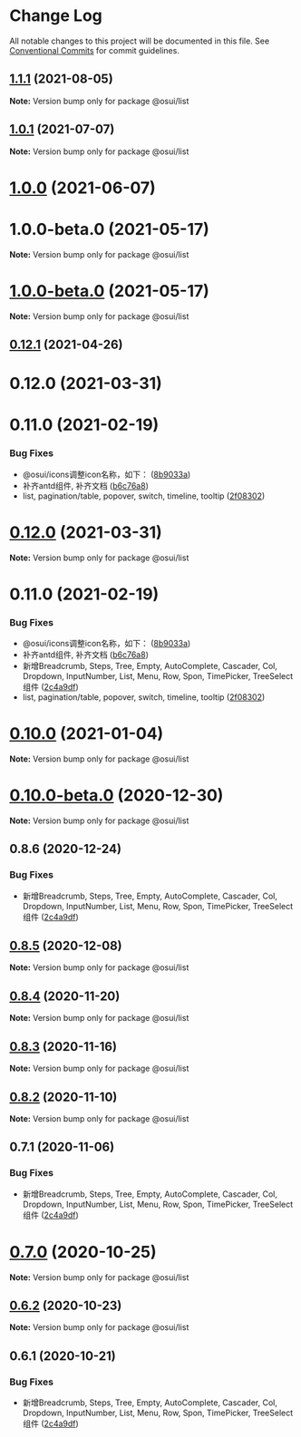 # Change Log

All notable changes to this project will be documented in this file.
See [Conventional Commits](https://conventionalcommits.org) for commit guidelines.

## [1.1.1](https://gitee.com/gitee-fe/osui/tree/master/compare/v1.0.0-beta.1...v1.1.1) (2021-08-05)

**Note:** Version bump only for package @osui/list





## [1.0.1](https://gitee.com/gitee-fe/osui/tree/master/compare/@osui/list@1.0.0...@osui/list@1.0.1) (2021-07-07)

**Note:** Version bump only for package @osui/list





# [1.0.0](https://gitee.com/gitee-fe/osui/tree/master/compare/@osui/list@0.12.1...@osui/list@1.0.0) (2021-06-07)



# 1.0.0-beta.0 (2021-05-17)

**Note:** Version bump only for package @osui/list





# [1.0.0-beta.0](https://gitee.com/gitee-fe/osui/tree/master/compare/v0.12.1...v1.0.0-beta.0) (2021-05-17)

**Note:** Version bump only for package @osui/list





## [0.12.1](https://gitee.com/gitee-fe/osui/tree/master/compare/@osui/list@0.10.0...@osui/list@0.12.1) (2021-04-26)



# 0.12.0 (2021-03-31)



# 0.11.0 (2021-02-19)


### Bug Fixes

* @osui/icons调整icon名称，如下： ([8b9033a](https://gitee.com/gitee-fe/osui/tree/master/commits/8b9033af14f14ebae853692523739ca22c64123a))
* 补齐antd组件, 补齐文档 ([b6c76a8](https://gitee.com/gitee-fe/osui/tree/master/commits/b6c76a864b121479e151a97e926546f3370d0aed))
* list, pagination/table, popover, switch, timeline, tooltip ([2f08302](https://gitee.com/gitee-fe/osui/tree/master/commits/2f08302a6e008c3039175a9ef283181ac3e62d31))





# [0.12.0](https://gitee.com/gitee-fe/osui/tree/master/compare/v0.11.0...v0.12.0) (2021-03-31)

**Note:** Version bump only for package @osui/list





# 0.11.0 (2021-02-19)


### Bug Fixes

* @osui/icons调整icon名称，如下： ([8b9033a](https://gitee.com/gitee-fe/osui/tree/master/commits/8b9033af14f14ebae853692523739ca22c64123a))
* 补齐antd组件, 补齐文档 ([b6c76a8](https://gitee.com/gitee-fe/osui/tree/master/commits/b6c76a864b121479e151a97e926546f3370d0aed))
* 新增Breadcrumb, Steps, Tree, Empty, AutoComplete, Cascader, Col, Dropdown, InputNumber, List, Menu, Row, Spon, TimePicker, TreeSelect 组件 ([2c4a9df](https://gitee.com/gitee-fe/osui/tree/master/commits/2c4a9df6af2a0283da7027a20043b0ccebceb2c4))
* list, pagination/table, popover, switch, timeline, tooltip ([2f08302](https://gitee.com/gitee-fe/osui/tree/master/commits/2f08302a6e008c3039175a9ef283181ac3e62d31))





# [0.10.0](https://gitee.com/gitee-fe/osui/tree/master/compare/@osui/list@0.10.0-beta.0...@osui/list@0.10.0) (2021-01-04)

**Note:** Version bump only for package @osui/list





# [0.10.0-beta.0](https://gitee.com/gitee-fe/osui/tree/master/compare/@osui/list@0.8.6...@osui/list@0.10.0-beta.0) (2020-12-30)

**Note:** Version bump only for package @osui/list





## 0.8.6 (2020-12-24)


### Bug Fixes

* 新增Breadcrumb, Steps, Tree, Empty, AutoComplete, Cascader, Col, Dropdown, InputNumber, List, Menu, Row, Spon, TimePicker, TreeSelect 组件 ([2c4a9df](https://gitee.com/gitee-fe/osui/tree/master/commits/2c4a9df6af2a0283da7027a20043b0ccebceb2c4))





## [0.8.5](https://gitee.com/gitee-fe/osui/tree/master/compare/@osui/list@0.8.4...@osui/list@0.8.5) (2020-12-08)

**Note:** Version bump only for package @osui/list





## [0.8.4](https://gitee.com/gitee-fe/osui/tree/master/compare/@osui/list@0.8.3...@osui/list@0.8.4) (2020-11-20)

**Note:** Version bump only for package @osui/list





## [0.8.3](https://gitee.com/gitee-fe/osui/tree/master/compare/@osui/list@0.8.2...@osui/list@0.8.3) (2020-11-16)

**Note:** Version bump only for package @osui/list





## [0.8.2](https://gitee.com/gitee-fe/osui/tree/master/compare/@osui/list@0.6.2...@osui/list@0.8.2) (2020-11-10)

**Note:** Version bump only for package @osui/list





## 0.7.1 (2020-11-06)


### Bug Fixes

* 新增Breadcrumb, Steps, Tree, Empty, AutoComplete, Cascader, Col, Dropdown, InputNumber, List, Menu, Row, Spon, TimePicker, TreeSelect 组件 ([2c4a9df](https://gitee.com/gitee-fe/osui/tree/master/commits/2c4a9df6af2a0283da7027a20043b0ccebceb2c4))





# [0.7.0](https://gitee.com/gitee-fe/osui/tree/master/compare/@osui/list@0.6.2...@osui/list@0.7.0) (2020-10-25)

**Note:** Version bump only for package @osui/list





## [0.6.2](https://gitee.com/gitee-fe/osui/tree/master/compare/@osui/list@0.6.1...@osui/list@0.6.2) (2020-10-23)

**Note:** Version bump only for package @osui/list





## 0.6.1 (2020-10-21)


### Bug Fixes

* 新增Breadcrumb, Steps, Tree, Empty, AutoComplete, Cascader, Col, Dropdown, InputNumber, List, Menu, Row, Spon, TimePicker, TreeSelect 组件 ([2c4a9df](https://gitee.com/gitee-fe/osui/tree/master/commits/2c4a9df6af2a0283da7027a20043b0ccebceb2c4))
